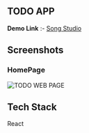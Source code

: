 ## TODO APP

**Demo Link** :- [Song Studio](https://todo-list-app-gautam-8.vercel.app)

## Screenshots

### HomePage

![TODO WEB PAGE](https://user-images.githubusercontent.com/91519436/158357979-b7c7c9fe-b088-4732-987e-028023a9b2bb.png)

## Tech Stack

React
